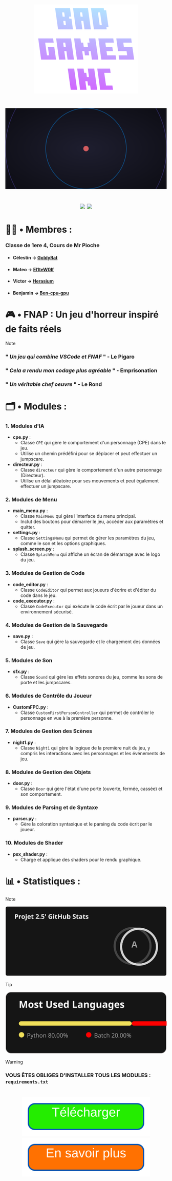 <h1 align="center">


![Logo](https://github.com/El1teW0lf/2024_2025__p04_projet2.5_n1/blob/main/menus/assets/splash_menu/logo.png)

<h1 align="center">

![ Projet de NSI N°2 : FNAP](https://github.com/El1teW0lf/2024_2025__p04_projet2.5_n1/blob/main/folder/logo.svg)

  <img src="http://ForTheBadge.com/images/badges/built-with-swag.svg">
  <img src="https://forthebadge.com/images/badges/made-with-python.svg">

</h1>

# 👨‍💼 • Membres :
### Classe de 1ere 4, Cours de Mr Pioche
* #### Célestin → [GoldyRat](https://github.com/GoldyRat)
* #### Mateo → [El1teW0lf](https://github.com/El1teW0lf)
* #### Victor → [Herasium](https://github.com/Herasium)
* #### Benjamin → [Ben-cpu-gpu](https://github.com/Ben-cpu-gpu)

# 🎮 • FNAP : Un jeu d'horreur inspiré de faits réels
> [!NOTE]
> ### " *Un jeu qui combine VSCode et FNAF* " - Le Pigaro
> ### " *Cela a rendu mon codage plus agréable* " - Emprisonation
> ### " *Un véritable chef oeuvre* " - Le Rond

# 🗂️ • Modules :

### 1. **Modules d'IA**
   - **cpe.py** : 
     - Classe `CPE` qui gère le comportement d'un personnage (CPE) dans le jeu.
     - Utilise un chemin prédéfini pour se déplacer et peut effectuer un jumpscare.
   - **directeur.py** : 
     - Classe `directeur` qui gère le comportement d'un autre personnage (Directeur).
     - Utilise un délai aléatoire pour ses mouvements et peut également effectuer un jumpscare.

### 2. **Modules de Menu**
   - **main_menu.py** : 
     - Classe `MainMenu` qui gère l'interface du menu principal.
     - Inclut des boutons pour démarrer le jeu, accéder aux paramètres et quitter.
   - **settings.py** : 
     - Classe `SettingsMenu` qui permet de gérer les paramètres du jeu, comme le son et les options graphiques.
   - **splash_screen.py** : 
     - Classe `SplashMenu` qui affiche un écran de démarrage avec le logo du jeu.

### 3. **Modules de Gestion de Code**
   - **code_editor.py** : 
     - Classe `CodeEditor` qui permet aux joueurs d'écrire et d'éditer du code dans le jeu.
   - **code_executor.py** : 
     - Classe `CodeExecutor` qui exécute le code écrit par le joueur dans un environnement sécurisé.

### 4. **Modules de Gestion de la Sauvegarde**
   - **save.py** : 
     - Classe `Save` qui gère la sauvegarde et le chargement des données de jeu.

### 5. **Modules de Son**
   - **sfx.py** : 
     - Classe `Sound` qui gère les effets sonores du jeu, comme les sons de porte et les jumpscares.

### 6. **Modules de Contrôle du Joueur**
   - **CustomFPC.py** : 
     - Classe `CustomFirstPersonController` qui permet de contrôler le personnage en vue à la première personne.

### 7. **Modules de Gestion des Scènes**
   - **night1.py** : 
     - Classe `Night1` qui gère la logique de la première nuit du jeu, y compris les interactions avec les personnages et les événements de jeu.

### 8. **Modules de Gestion des Objets**
   - **door.py** : 
     - Classe `Door` qui gère l'état d'une porte (ouverte, fermée, cassée) et son comportement.

### 9. **Modules de Parsing et de Syntaxe**
   - **parser.py** : 
     - Gère la coloration syntaxique et le parsing du code écrit par le joueur.

### 10. **Modules de Shader**
  - **psx_shader.py** : 
     - Charge et applique des shaders pour le rendu graphique.

# 📊 • Statistiques :

> [!NOTE]
> ![image](https://github.com/El1teW0lf/2024_2025__p04_projet2.5_n1/blob/main/folder/test.svg)

> [!TIP]
> ![imagee](https://github.com/El1teW0lf/2024_2025__p04_projet2.5_n1/blob/main/folder/stat_langage.svg)

> [!WARNING]
> ### VOUS ÊTES OBLIGES D'INSTALLER TOUS LES MODULES : ```requirements.txt```
<h1 align="center">

  [![Logo2](https://github.com/El1teW0lf/2024_2025__p04_projet2.5_n1/blob/main/bouton.svg)](https://github.com/El1teW0lf/2024_2025__p04_projet2.5_n1/archive/refs/heads/main.zip)
  [![Logo3](https://github.com/El1teW0lf/2024_2025__p04_projet2.5_n1/blob/main/bouton2.svg)](https://www.figma.com/design/79NjlEh0RwbKBo6jVvEfdr/FNAP-presentation?node-id=0-1&t=MDoM4iLmzEhieFnk-1)
